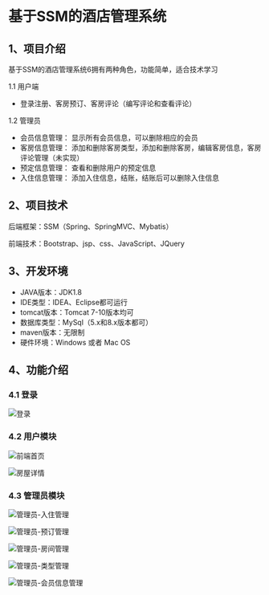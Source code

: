 # 基于SSM的酒店管理系统



## 1、项目介绍

基于SSM的酒店管理系统6拥有两种角色，功能简单，适合技术学习

1.1 用户端

* 登录注册、客房预订、客房评论（编写评论和查看评论）

1.2 管理员

* 会员信息管理： 显示所有会员信息，可以删除相应的会员
* 客房信息管理： 添加和删除客房类型，添加和删除客房，编辑客房信息，客房评论管理（未实现）
* 预定信息管理： 查看和删除用户的预定信息
* 入住信息管理： 添加入住信息，结账，结账后可以删除入住信息


## 2、项目技术

后端框架：SSM（Spring、SpringMVC、Mybatis）

前端技术：Bootstrap、jsp、css、JavaScript、JQuery

## 3、开发环境

- JAVA版本：JDK1.8
- IDE类型：IDEA、Eclipse都可运行
- tomcat版本：Tomcat 7-10版本均可
- 数据库类型：MySql（5.x和8.x版本都可） 
- maven版本：无限制
- 硬件环境：Windows 或者 Mac OS


## 4、功能介绍

### 4.1 登录

![登录](https://project-images-1256969109.cos.ap-chongqing.myqcloud.com/Typora-Images/202208071843190.jpg)

### 4.2 用户模块

![前端首页](https://project-images-1256969109.cos.ap-chongqing.myqcloud.com/Typora-Images/202208071843762.jpg)

![房屋详情](https://project-images-1256969109.cos.ap-chongqing.myqcloud.com/Typora-Images/202208071843479.jpg)

### 4.3 管理员模块

![管理员-入住管理](https://project-images-1256969109.cos.ap-chongqing.myqcloud.com/Typora-Images/202208071843999.jpg)

![管理员-预订管理](https://project-images-1256969109.cos.ap-chongqing.myqcloud.com/Typora-Images/202208071843534.jpg)

![管理员-房间管理](https://project-images-1256969109.cos.ap-chongqing.myqcloud.com/Typora-Images/202208071844429.jpg)

![管理员-类型管理](https://project-images-1256969109.cos.ap-chongqing.myqcloud.com/Typora-Images/202208071844829.jpg)

![管理员-会员信息管理](https://project-images-1256969109.cos.ap-chongqing.myqcloud.com/Typora-Images/202208071844776.jpg)



